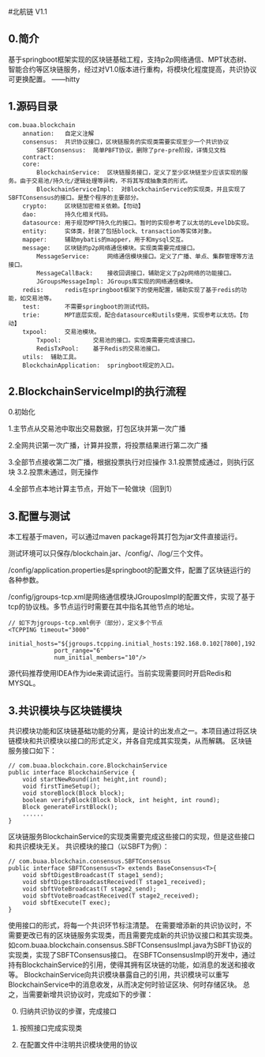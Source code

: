 
#北航链 V1.1
## 0.简介
基于springboot框架实现的区块链基础工程，支持p2p网络通信、MPT状态树、智能合约等区块链服务，经过对V1.0版本进行重构，将模块化程度提高，共识协议可更换配置。  ——hitty
## 1.源码目录
```
com.buaa.blockchain
    annation:   自定义注解
    consensus:  共识协议接口，区块链服务的实现类需要实现至少一个共识协议
        SBFTConsensus:  简单PBFT协议，删除了pre-pre阶段，详情见文档
    contract:
    core:
        BlockchainService:  区块链服务接口，定义了至少区块链至少应该实现的服务。由于交易池/持久化/逻辑处理等异构，不将其写成抽象类的形式。
        BlockchainServiceImpl:  对BlockchainService的实现类，并且实现了SBFTConsensus的接口。是整个程序的主要部分。     
    crypto:     区块链加密相关依赖。【勿动】
    dao:        持久化相关代码。
    datasource: 用于规范MPT持久化的接口。暂时的实现参考了以太坊的LevelDb实现。
    entity:     实体类，封装了包括block、transaction等实体对象。
    mapper:     辅助mybatis的mapper，用于和mysql交互。
    message:    区块链的p2p网络通信模块。实现类需要完成接口。
        MessageService:     网络通信模块接口。定义了广播、单点、集群管理等方法接口。
        MessageCallBack:    接收回调接口，辅助定义了p2p网络的功能接口。
        JGroupsMessageImpl: JGroups库实现的网络通信模块。
    redis:      redis在springboot框架下的使用配置，辅助实现了基于redis的功能，如交易池等。
    test:       不需要springboot的测试代码。
    trie:       MPT底层实现，配合datasource和utils使用，实现参考以太坊。【勿动】
    txpool:     交易池模块。
        Txpool:         交易池的接口。实现类需要完成该接口。
        RedisTxPool:    基于Redis的交易池接口。
    utils:  辅助工具。
    BlockchainApplication:  springboot规定的入口。
```

## 2.BlockchainServiceImpl的执行流程

0.初始化

1.主节点从交易池中取出交易数据，打包区块并第一次广播

2.全网共识第一次广播，计算并投票，将投票结果进行第二次广播

3.全部节点接收第二次广播，根据投票执行对应操作
    3.1.投票赞成通过，则执行区块
    3.2.投票未通过，则无操作
    
4.全部节点本地计算主节点，开始下一轮做块（回到1）

## 3.配置与测试
本工程基于maven，可以通过maven package将其打包为jar文件直接运行。

测试环境可以只保存/blockchain.jar、/config/、/log/三个文件。

/config/application.properties是springboot的配置文件，配置了区块链运行的各种参数。

/config/jgroups-tcp.xml是网络通信模块JGrouposImpl的配置文件，实现了基于tcp的协议栈。多节点运行时需要在其中指名其他节点的地址。
```
// 如下为jgroups-tcp.xml例子（部分），定义多个节点
<TCPPING timeout="3000"
             initial_hosts="${jgroups.tcpping.initial_hosts:192.168.0.102[7800],192.168.0.102[7700],192.168.0.102[7701]}"
             port_range="6"
             num_initial_members="10"/>
```
源代码推荐使用IDEA作为ide来调试运行。当前实现需要同时开启Redis和MYSQL。

## 3.共识模块与区块链模块
共识模块功能和区块链基础功能的分离，是设计的出发点之一。本项目通过将区块链模块和共识模块以接口的形式定义，并各自完成其实现类，从而解耦。
区块链服务接口如下：
```
// com.buaa.blockchain.core.BlockchainService
public interface BlockchainService {
    void startNewRound(int height,int round);
    void firstTimeSetup();
    void storeBlock(Block block);
    boolean verifyBlock(Block block, int height, int round);
    Block generateFirstBlock();
    ......
}
```
区块链服务BlockchainService的实现类需要完成这些接口的实现，但是这些接口和共识模块无关。
共识模块的接口（以SBFT为例）：
```
// com.buaa.blockchain.consensus.SBFTConsensus
public interface SBFTConsensus<T> extends BaseConsensus<T>{
    void sbftDigestBroadcast(T stage1_send);
    void sbftDigestBroadcastReceived(T stage1_received);
    void sbftVoteBroadcast(T stage2_send);
    void sbftVoteBroadcastReceived(T stage2_received);
    void sbftExecute(T exec);
}
```
使用接口的形式，将每一个共识环节标注清楚。
在需要增添新的共识协议时，不需要更改已有的区块链服务实现类，而且需要完成新的共识协议接口和其实现类。
如com.buaa.blockchain.consensus.SBFTConsensusImpl.java为SBFT协议的实现类，实现了SBFTConsensus接口。
在SBFTConsensusImpl的开发中，通过持有BlockchainService的引用，使得其拥有区块链的功能，如消息的发送和接收等。
BlockchainService向共识模块暴露自己的引用，共识模块可以重写BlockchainService中的消息收发，从而决定何时验证区块、何时存储区块。
总之，当需要新增共识协议时，完成如下的步骤：

0. 归纳共识协议的步骤，完成接口

1. 按照接口完成实现类

2. 在配置文件中注明共识模块使用的协议
